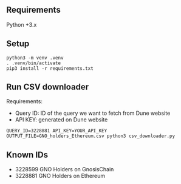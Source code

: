 ## Requirements
Python +3.x

## Setup

```
python3 -m venv .venv
. .venv/bin/activate
pip3 install -r requirements.txt
```

## Run CSV downloader

Requirements:
- Query ID: ID of the query we want to fetch from Dune website
- API KEY: generated on Dune website


```
QUERY_ID=3228881 API_KEY=YOUR_API_KEY OUTPUT_FILE=GNO_holders_Ethereum.csv python3 csv_downloader.py
```

## Known IDs

- 3228599 GNO Holders on GnosisChain
- 3228881 GNO Holders on Ethereum
